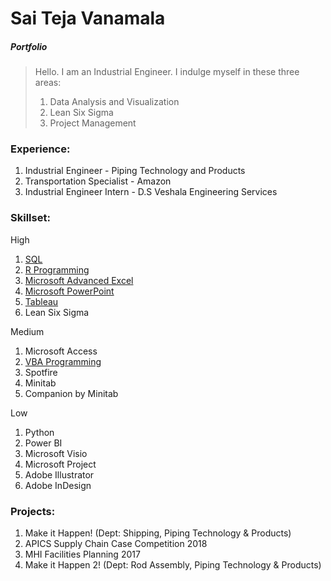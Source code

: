 # Sai Teja Vanamala
##### *Portfolio*
> Hello. I am an Industrial Engineer. I indulge myself in these three areas:
>
>1. Data Analysis and Visualization
>2. Lean Six Sigma
>3. Project Management

### Experience:
1. Industrial Engineer - Piping Technology and Products 
1. Transportation Specialist - Amazon 
1. Industrial Engineer Intern - D.S Veshala Engineering Services


### Skillset:
High
1.	[SQL](https://github.com/saitejavanamala/Portfolio/blob/master/SQL/KnowledgeLevel.md)
2.  [R Programming](https://github.com/saitejavanamala/Portfolio/blob/master/R/KnowledgeLevel.md)
3.	[Microsoft Advanced Excel](https://github.com/saitejavanamala/Portfolio/blob/master/Microsoft%20Advanced%20Excel/readme.md)
4.	[Microsoft PowerPoint](https://github.com/saitejavanamala/Portfolio/blob/master/PowerPoint/KnowledgeLevel.md)
5.  [Tableau](https://github.com/saitejavanamala/Portfolio/blob/master/Tableau/readme.md)
6.	Lean Six Sigma

Medium

1. Microsoft Access 
2. [VBA Programming](https://github.com/saitejavanamala/Portfolio/tree/master/VBA%20Programming)
4.	Spotfire
2.	Minitab 
17. Companion by Minitab

Low
1.	Python
3.	Power BI
4.	Microsoft Visio
14.	Microsoft Project
15.	Adobe Illustrator
16.	Adobe InDesign

### Projects:

1. Make it Happen! (Dept: Shipping, Piping Technology & Products)
2. APICS Supply Chain Case Competition 2018
3. MHI Facilities Planning 2017
4. Make it Happen 2! (Dept: Rod Assembly, Piping Technology & Products)
